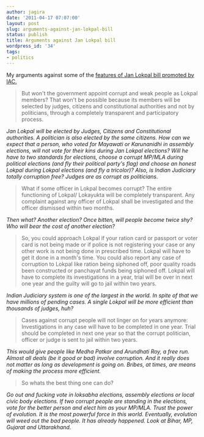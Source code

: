 ```yaml
---
author: jagira
date: '2011-04-17 07:07:00'
layout: post
slug: arguments-against-jan-lokpal-bill
status: publish
title: Arguments against Jan Lokpal bill
wordpress_id: '34'
tags:
- politics
---
```


<p class="message">
    My arguments against some of the <a href="http://en.wikipedia.org/wiki/Lokpal#Features_of_the_Jan_Lokpal_Bill">features
    of Jan Lokpal bill promoted by IAC.</a>
</p>

>But won't the government appoint corrupt and weak people as Lokpal members? That won't be possible because its members will be selected by judges, citizens and constitutional authorities and not by politicians, through a completely transparent and participatory process.

*Jan Lokpal will be elected by Judges, Citizens and Constitutional
authorities. A politician is also elected by the same citizens. How
can we expect that a person, who voted for Mayawati or Karunanidhi
in assembly elections, will not vote for their kins during Jan
Lokpal elections? Will he have to two standards for elections,
choose a corrupt MP/MLA during political elections (and fly their
political party's flag) and choose an honest Lokpal during Lokpal
elections (and fly a tricolor)? Also, is Indian Judiciary totally
corruption free? Judges are as corrupt as politicians.*

>What if some officer in Lokpal becomes corrupt? The entire functioning of Lokpal/ Lokayukta will be completely transparent. Any complaint against any officer of Lokpal shall be investigated and the officer dismissed within two months.

*Then what? Another election? Once bitten, will people become twice
shy? Who will bear the cost of another election?*

>So, you could approach Lokpal if your ration card or passport or voter card is not being made or if police is not registering your case or any other work is not being done in prescribed time. Lokpal will have to get it done in a month's time. You could also report any case of corruption to Lokpal like ration being siphoned off, poor quality roads been constructed or panchayat funds being siphoned off. Lokpal will have to complete its investigations in a year, trial will be over in next one year and the guilty will go to jail within two years.

*Indian Judiciary system is one of the largest in the world. In
spite of that we have millions of pending cases. A single Lokpal
will be more efficient than thousands of judges, huh?*

>Cases against corrupt people will not linger on for years anymore: Investigations in any case will have to be completed in one year. Trial should be completed in next one year so that the corrupt politician, officer or judge is sent to jail within two years.

*This would give people like Medha Patkar and Arundhati Roy, a free
run. Almost all deals (be it good or bad) involve corruption. And
it really does not matter as long as development is going on.
Bribes, at times, are means of making the process more efficient.*

>So whats the best thing one can do?

*Go out and fucking vote in
loksabha elections, assembly elections or local civic body
elections. If two corrupt people are standing in the elections,
vote for the better person and elect him as your MP/MLA. Trust the
power of evolution. It is the most powerful force in this world.
Eventually, evolution will weed out the bad people. It has already
happened. Look at Bihar, MP, Gujarat and Uttarakhand.*
